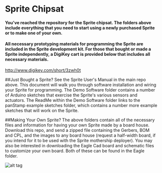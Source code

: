 # Sprite Chipsat
#### You've reached the repository for the Sprite chipsat. The folders above include everything that you need to start using a newly purchased Sprite or to make one of your own.

#### All necessary prototyping materials for programming the Sprite are included in the Sprite development kit. For those that bought or made a Sprite independently, a DigiKey cart is provided below that includes all necessary materials.

http://www.digikey.com/short/3zwh0t

##Just Bought a Sprite?
See the Sprite User's Manual in the main repo above. This document will walk you through software installation and wiring your Sprite for programming. The Demo Software folder contains a number of Arduino sketches that exercise the Sprite's various sensors and actuators. The ReadMe within the Demo Software folder links to the panStamp example sketches folder, which contains a number more example sketches that will work on the Sprite.

##Making Your Own Sprite?
The above folders contain all of the necessary files and information for having your own Sprite made by a board house. Download this repo, and send a zipped file containing the Gerbers, BOM and CPL, and the images to any board house (request a half-width board, if you intend for it to be used with the Sprite mothership deployer). You may also be interested in downloading the Eagle Cad board and schematic files to customize your own board. Both of these can be found in the Eagle folder.

![alt tag](https://github.com/vha3/Sprite/Images/Intrepid_poster.png)

